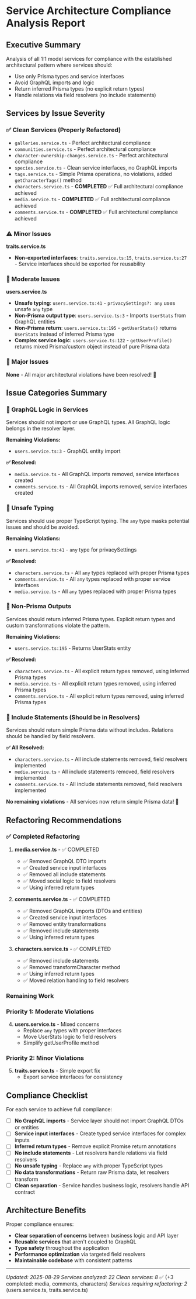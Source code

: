 # Service Architecture Compliance Analysis Report

## Executive Summary

Analysis of all 1:1 model services for compliance with the established architectural pattern where services should:

- Use only Prisma types and service interfaces
- Avoid GraphQL imports and logic
- Return inferred Prisma types (no explicit return types)
- Handle relations via field resolvers (no include statements)

## Services by Issue Severity

### ✅ Clean Services (Properly Refactored)

- `galleries.service.ts` - Perfect architectural compliance
- `communities.service.ts` - Perfect architectural compliance
- `character-ownership-changes.service.ts` - Perfect architectural compliance
- `species.service.ts` - Clean service interfaces, no GraphQL imports
- `tags.service.ts` - Simple Prisma operations, no violations, added `getCharacterTags()` method
- `characters.service.ts` - **COMPLETED** ✅ Full architectural compliance achieved
- `media.service.ts` - **COMPLETED** ✅ Full architectural compliance achieved
- `comments.service.ts` - **COMPLETED** ✅ Full architectural compliance achieved

### ⚠️ Minor Issues

**traits.service.ts**

- **Non-exported interfaces**: `traits.service.ts:15`, `traits.service.ts:27` - Service interfaces should be exported for reusability

### 🔶 Moderate Issues

**users.service.ts**

- **Unsafe typing**: `users.service.ts:41` - `privacySettings?: any` uses unsafe `any` type
- **Non-Prisma output type**: `users.service.ts:3` - Imports `UserStats` from GraphQL entities
- **Non-Prisma return**: `users.service.ts:195` - `getUserStats()` returns `UserStats` instead of inferred Prisma type
- **Complex service logic**: `users.service.ts:122` - `getUserProfile()` returns mixed Prisma/custom object instead of pure Prisma data

### 🚨 Major Issues

**None** - All major architectural violations have been resolved! 🎉

## Issue Categories Summary

### 🔴 GraphQL Logic in Services

Services should not import or use GraphQL types. All GraphQL logic belongs in the resolver layer.

**Remaining Violations:**

- `users.service.ts:3` - GraphQL entity import

**✅ Resolved:**

- `media.service.ts` - All GraphQL imports removed, service interfaces created
- `comments.service.ts` - All GraphQL imports removed, service interfaces created

### 🔴 Unsafe Typing

Services should use proper TypeScript typing. The `any` type masks potential issues and should be avoided.

**Remaining Violations:**

- `users.service.ts:41` - `any` type for privacySettings

**✅ Resolved:**

- `characters.service.ts` - All `any` types replaced with proper Prisma types
- `comments.service.ts` - All `any` types replaced with proper service interfaces
- `media.service.ts` - All `any` types replaced with proper Prisma types

### 🔴 Non-Prisma Outputs

Services should return inferred Prisma types. Explicit return types and custom transformations violate the pattern.

**Remaining Violations:**

- `users.service.ts:195` - Returns UserStats entity

**✅ Resolved:**

- `characters.service.ts` - All explicit return types removed, using inferred Prisma types
- `media.service.ts` - All explicit return types removed, using inferred Prisma types
- `comments.service.ts` - All explicit return types removed, using inferred Prisma types

### 🔴 Include Statements (Should be in Resolvers)

Services should return simple Prisma data without includes. Relations should be handled by field resolvers.

**✅ All Resolved:**

- `characters.service.ts` - All include statements removed, field resolvers implemented
- `media.service.ts` - All include statements removed, field resolvers implemented
- `comments.service.ts` - All include statements removed, field resolvers implemented

**No remaining violations** - All services now return simple Prisma data! 🎉

## Refactoring Recommendations

### ✅ Completed Refactoring

1. **media.service.ts** - ✅ COMPLETED

   - ✅ Removed GraphQL DTO imports
   - ✅ Created service input interfaces
   - ✅ Removed all include statements
   - ✅ Moved social logic to field resolvers
   - ✅ Using inferred return types

2. **comments.service.ts** - ✅ COMPLETED

   - ✅ Removed GraphQL imports (DTOs and entities)
   - ✅ Created service input interfaces
   - ✅ Removed entity transformations
   - ✅ Removed include statements
   - ✅ Using inferred return types

3. **characters.service.ts** - ✅ COMPLETED
   - ✅ Removed include statements
   - ✅ Removed transformCharacter method
   - ✅ Using inferred return types
   - ✅ Moved relation handling to field resolvers

### Remaining Work

### Priority 1: Moderate Violations

4. **users.service.ts** - Mixed concerns
   - Replace `any` types with proper interfaces
   - Move UserStats logic to field resolvers
   - Simplify getUserProfile method

### Priority 2: Minor Violations

5. **traits.service.ts** - Simple export fix
   - Export service interfaces for consistency

## Compliance Checklist

For each service to achieve full compliance:

- [ ] **No GraphQL imports** - Service layer should not import GraphQL DTOs or entities
- [ ] **Service input interfaces** - Create typed service interfaces for complex inputs
- [ ] **Inferred return types** - Remove explicit Promise<Type> return annotations
- [ ] **No include statements** - Let resolvers handle relations via field resolvers
- [ ] **No unsafe typing** - Replace `any` with proper TypeScript types
- [ ] **No data transformations** - Return raw Prisma data, let resolvers transform
- [ ] **Clean separation** - Service handles business logic, resolvers handle API contract

## Architecture Benefits

Proper compliance ensures:

- **Clear separation of concerns** between business logic and API layer
- **Reusable services** that aren't coupled to GraphQL
- **Type safety** throughout the application
- **Performance optimization** via targeted field resolvers
- **Maintainable codebase** with consistent patterns

---

_Updated: 2025-08-29_
_Services analyzed: 22_
_Clean services: 8_ ✅ (+3 completed: media, comments, characters)
_Services requiring refactoring: 2_ (users.service.ts, traits.service.ts)